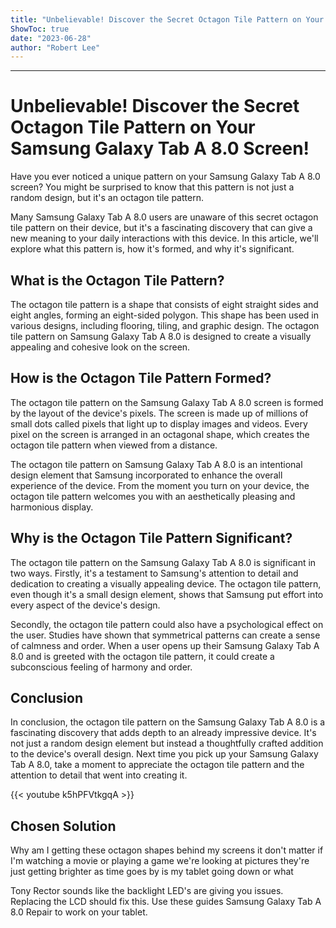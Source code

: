 ```yaml
---
title: "Unbelievable! Discover the Secret Octagon Tile Pattern on Your Samsung Galaxy Tab A 8.0 Screen!"
ShowToc: true 
date: "2023-06-28"
author: "Robert Lee"
---
```

*****
# Unbelievable! Discover the Secret Octagon Tile Pattern on Your Samsung Galaxy Tab A 8.0 Screen!

Have you ever noticed a unique pattern on your Samsung Galaxy Tab A 8.0 screen? You might be surprised to know that this pattern is not just a random design, but it's an octagon tile pattern.

Many Samsung Galaxy Tab A 8.0 users are unaware of this secret octagon tile pattern on their device, but it's a fascinating discovery that can give a new meaning to your daily interactions with this device. In this article, we'll explore what this pattern is, how it's formed, and why it's significant.

## What is the Octagon Tile Pattern?

The octagon tile pattern is a shape that consists of eight straight sides and eight angles, forming an eight-sided polygon. This shape has been used in various designs, including flooring, tiling, and graphic design. The octagon tile pattern on Samsung Galaxy Tab A 8.0 is designed to create a visually appealing and cohesive look on the screen.

## How is the Octagon Tile Pattern Formed?

The octagon tile pattern on the Samsung Galaxy Tab A 8.0 screen is formed by the layout of the device's pixels. The screen is made up of millions of small dots called pixels that light up to display images and videos. Every pixel on the screen is arranged in an octagonal shape, which creates the octagon tile pattern when viewed from a distance.

The octagon tile pattern on Samsung Galaxy Tab A 8.0 is an intentional design element that Samsung incorporated to enhance the overall experience of the device. From the moment you turn on your device, the octagon tile pattern welcomes you with an aesthetically pleasing and harmonious display.

## Why is the Octagon Tile Pattern Significant?

The octagon tile pattern on the Samsung Galaxy Tab A 8.0 is significant in two ways. Firstly, it's a testament to Samsung's attention to detail and dedication to creating a visually appealing device. The octagon tile pattern, even though it's a small design element, shows that Samsung put effort into every aspect of the device's design.

Secondly, the octagon tile pattern could also have a psychological effect on the user. Studies have shown that symmetrical patterns can create a sense of calmness and order. When a user opens up their Samsung Galaxy Tab A 8.0 and is greeted with the octagon tile pattern, it could create a subconscious feeling of harmony and order.

## Conclusion

In conclusion, the octagon tile pattern on the Samsung Galaxy Tab A 8.0 is a fascinating discovery that adds depth to an already impressive device. It's not just a random design element but instead a thoughtfully crafted addition to the device's overall design. Next time you pick up your Samsung Galaxy Tab A 8.0, take a moment to appreciate the octagon tile pattern and the attention to detail that went into creating it.

{{< youtube k5hPFVtkgqA >}} 



## Chosen Solution
 Why am I getting these octagon shapes behind my screens it don't matter if I'm watching a movie or playing a game we're looking at pictures they're just getting brighter as time goes by is my tablet going down or what

 Tony Rector sounds like the backlight LED's are giving you issues. Replacing the LCD should fix this. Use these guides Samsung Galaxy Tab A 8.0 Repair to work on your tablet.




